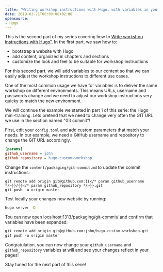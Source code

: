 ```yaml
---
title: "Writing workshop instructions with Hugo, with variables in your content"
date: 2019-02-21T00:00:00+02:00
opensource: 
- Hugo
---
```


This is the second part of my series covering how to
[Write workshop instructions with Hugo"](../writing-workshop-instructions-with-hugo/).
In the first part, we saw how to:

- bootstrap a website with Hugo
- add content, organized in chapters and sections
- customize the look and feel to be suitable for workshop instructions

For this second part, we will add variables to our content so that we can easily
adjust the workshop instructions to different use cases.

One of the most common usage we have for variables is to deliver the same workshop
on different environments. This means URLs, username and passwords change and we
need to adjust our workshop instructions very quicky to match the new environment.

We will continue the example we started in part 1 of this serie: the Hugo mini-training.
Lets pretend that we need to change very often the GIT URL we use in the section named
"Git commit"!

First, edit your `config.toml` and add custom parameters that match your needs.
In our example, we need a GitHub username and repository to change the GIT URL
accordingly.

```ini
[params]
github_username = john
github_repository = hugo-custom-workshop
```

Change the `content/packaging/git-commit.md` to update the commit instructions:

```raw
git remote add origin git@github.com:{{</* param github_username */>}}/{{</* param github_repository */>}}.git
git push -u origin master
```

Test locally your changes new website by running:

```sh
hugo server -D
```

Tou can now open [localhost:1313/packaging/git-commit/](http://localhost:1313/packaging/git-commit/)
and confirm that variables have been expanded:

```md
git remote add origin git@github.com:john/hugo-custom-workshop.git
git push -u origin master
```

Congratulation, you can now change your `github_username` and
`github_repository` variables at will and see your changes reflect in your
pages!

Stay tuned for the next part of this serie!
